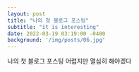 ```yaml
---
layout: post
title: "나의 첫 블로그 포스팅"
subtitle: "it is interesting"
date: 2022-03-19 03:19:00 -0400
background: '/img/posts/06.jpg'
---
```


나의 첫 블로그 포스팅 어렵지만 열심히 해야겠다
